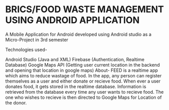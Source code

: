 # BRICS/FOOD WASTE MANAGEMENT USING ANDROID APPLICATION

A Mobile Application for Android developed using Android studio as a Micro-Project in 3rd semester

Technologies used-

Android Studio (Java and XML)
Firebase (Authentication, Realtime Database)
Google Maps API (Getting user current location in the backend and opening that location in google maps)
About- FEED is a realtime app which aims to reduce wastage of food. In the app, any person can register themselves as a user and either donate or recieve food. When ever a user donates food, it gets stored in the realtime database. Information is retrieved from the database every time any user wants to recieve food. The one who wishes to recieve is then directed to Google Maps for Location of the donor.
